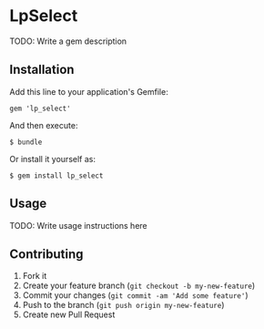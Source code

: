 # LpSelect

TODO: Write a gem description

## Installation

Add this line to your application's Gemfile:

    gem 'lp_select'

And then execute:

    $ bundle

Or install it yourself as:

    $ gem install lp_select

## Usage

TODO: Write usage instructions here

## Contributing

1. Fork it
2. Create your feature branch (`git checkout -b my-new-feature`)
3. Commit your changes (`git commit -am 'Add some feature'`)
4. Push to the branch (`git push origin my-new-feature`)
5. Create new Pull Request
